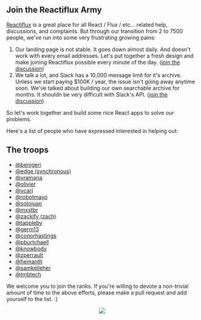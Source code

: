 ## Join the Reactiflux Army

[Reactiflux](http://reactiflux.com) is a great place for all React / Flux / etc... related help, discussions, and complaints. But through our transition from 2 to 7500 people, we've run into some very frustrating growing pains:

1. Our landing page is not stable. It goes down almost daily. And doesn't work with every email addresses. Let's put together a fresh design and make joining Reactiflux possible every minute of the day. ([join the discussion](https://github.com/reactiflux/www/issues/1))
2. We talk a lot, and Slack has a 10,000 message limit for it's archive. Unless we start paying $100K / year, the issue isn't going away anytime soon. We've talked about building our own searchable archive for months. It shouldn be very difficult with Slack's API. ([join the discussion](https://github.com/reactiflux/www/issues/2))

So let's work together and build some nice React apps to solve our problems. 

Here's a list of people who have expressed interested in helping out: 

## The troops 

- [@benigeri](https://github.com/benigeri)
- [@edge (synchronous)](https://github.com/edge)
- [@vramana](https://github.com/vramana)
- [@olivier](https://github.com/olivierrr)
- [@vcarl](https://github.com/vcarl)
- [@robotmayo](https://github.com/robotmayo)
- [@sotojuan](https://github.com/sotojuan)
- [@mxstbr](https://github.com/mxstbr)
- [@zackify (zach)](https://github.com/zackify)
- [@tappleby](https://github.com/tappleby)
- [@germ13](https://github.com/germ13)
- [@conorhastings](https://github.com/conorhastings)
- [@pburtchaell](https://github.com/pburtchaell)
- [@knowbody](https://github.com/knowbody)
- [@zperrault](https://github.com/zperrault)
- [@hemanth](https://github.com/hemanth)
- [@samkelleher](https://github.com/samkelleher)
- [@tmbtech](https://github.com/tmbtech)


We welcome you to join the ranks. If you're willing to devote a non-trivial amount of time to the above efforts, please make a pull request and add yourself to the list. :)

<p align="center">
  <img src="http://cdn.meme.am/instances2/500x/1961755.jpg"/>
</p>
